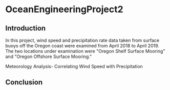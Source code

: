 # OceanEngineeringProject2
## Introduction <br>
<p>
In this project, wind speed and precipitation rate data taken from surface buoys off the Oregon coast were examined from April 2018 to April 2019. The two locations under examination were "Oregon Shelf Surface Mooring" and "Oregon Offshore Surface Mooring." 

Meteorology Analysis- Correlating Wind Speed with Precipitation


## Conclusion
